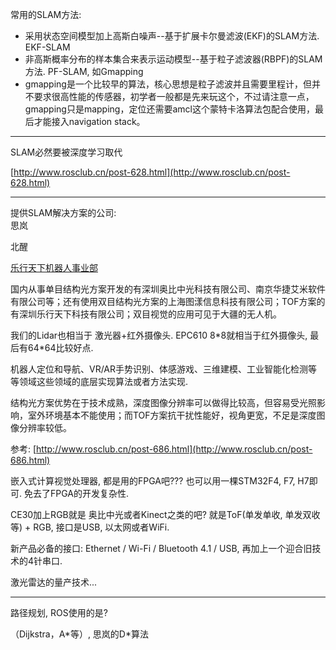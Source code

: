常用的SLAM方法:

* 采用状态空间模型加上高斯白噪声--基于扩展卡尔曼滤波\(EKF\)的SLAM方法.   EKF-SLAM
* 非高斯概率分布的样本集合来表示运动模型--基于粒子滤波器\(RBPF\)的SLAM方法.  PF-SLAM, 如Gmapping
* gmapping是一个比较早的算法，核心思想是粒子滤波并且需要里程计，但并不要求很高性能的传感器，初学者一般都是先来玩这个，不过请注意一点，gmapping只是mapping，定位还需要amcl这个蒙特卡洛算法包配合使用，最后才能接入navigation stack。

---

SLAM必然要被深度学习取代

[http://www.rosclub.cn/post-628.html](http://www.rosclub.cn/post-628.html)

---

提供SLAM解决方案的公司:  
思岚

北醒

[乐行天下机器人事业部](https://robot.imscv.com/)

国内从事单目结构光方案开发的有深圳奥比中光科技有限公司、南京华捷艾米软件有限公司等；还有使用双目结构光方案的上海图漾信息科技有限公司；TOF方案的有深圳乐行天下科技有限公司；双目视觉的应用可见于大疆的无人机。

我们的Lidar也相当于 激光器+红外摄像头. EPC610 8\*8就相当于红外摄像头, 最后有64\*64比较好点.

机器人定位和导航、VR/AR手势识别、体感游戏、三维建模、工业智能化检测等等领域这些领域的底层实现算法或者方法实现.

结构光方案优势在于技术成熟，深度图像分辨率可以做得比较高，但容易受光照影响，室外环境基本不能使用；而TOF方案抗干扰性能好，视角更宽，不足是深度图像分辨率较低。

参考: [http://www.rosclub.cn/post-686.html](http://www.rosclub.cn/post-686.html)

嵌入式计算视觉处理器, 都是用的FPGA吧??? 也可以用一棵STM32F4, F7, H7即可. 免去了FPGA的开发复杂性.

CE30加上RGB就是 奥比中光或者Kinect之类的吧? 就是ToF\(单发单收, 单发双收等\) + RGB, 接口是USB, 以太网或者WiFi.

新产品必备的接口: Ethernet / Wi-Fi / Bluetooth 4.1 / USB, 再加上一个迎合旧技术的4针串口.

激光雷达的量产技术...

---

路径规划, ROS使用的是?

（Dijkstra，A\*等）, 思岚的D\*算法

